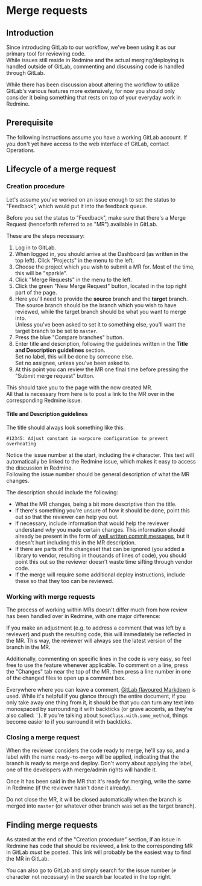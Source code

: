 # Merge requests
## Introduction
Since introducing GitLab to our workflow, we've been using it as our primary
tool for reviewing code.  
While issues still reside in Redmine and the actual merging/deploying is handled
outside of GitLab, commenting and discussing code is handled through GitLab.

While there has been discussion about altering the workflow to utilize GitLab's
various features more extensively, for now you should only consider it being
something that rests on top of your everyday work in Redmine.

## Prerequisite
The following instructions assume you have a working GitLab account. If you
don't yet have access to the web interface of GitLab, contact Operations.

## Lifecycle of a merge request
### Creation procedure
Let's assume you've worked on an issue enough to set the status to "Feedback",
which would put it into the feedback queue.

Before you set the status to "Feedback", make sure that there's a Merge Request
(henceforth referred to as "MR") available in GitLab.

These are the steps necessary:

1. Log in to GitLab.
2. When logged in, you should arrive at the Dashboard (as written in the top
   left). Click "Projects" in the menu to the left.
3. Choose the project which you wish to submit a MR for. Most of the time, this
   will be "sparkle".
4. Click "Merge Requests" in the menu to the left.
5. Click the green "New Merge Request" button, located in the top right part of
   the page.
6. Here you'll need to provide the **source** branch and the **target** branch.
   The source branch should be the branch which you wish to have reviewed, while
   the target branch should be what you want to merge into.  
   Unless you've been asked to set it to something else, you'll want the target
   branch to be set to `master`.
7. Press the blue "Compare branches" button.
8. Enter title and description, following the guidelines written in the
   **Title and Description guidelines** section.  
   Set no label, this will be done by someone else.  
   Set no assignee, unless you've been asked to.
9. At this point you can review the MR one final time before pressing the
   "Submit merge request" button.

This should take you to the page with the now created MR.  
All that is necessary from here is to post a link to the MR over in the
corresponding Redmine issue.

#### Title and Description guidelines
The title should always look something like this:

    #12345: Adjust constant in warpcore configuration to prevent overheating

Notice the issue number at the start, including the `#` character. This text
will automatically be linked to the Redmine issue, which makes it easy to access
the discussion in Redmine.  
Following the issue number should be general description of what the MR changes.

The description should include the following:

* What the MR changes, being a bit more descriptive than the title.
* If there's something you're unsure of how it should be done, point this out so
  that the reviewer can help you out.
* If necessary, include information that would help the reviewer understand
  *why* you made certain changes. This information should already be present in
  the form of [well written commit messages](../../style/git), but it doesn't
  hurt including this in the MR description.
* If there are parts of the changeset that can be ignored (you added a library
  to vendor, resulting in thousands of lines of code), you should point this out
  so the reviewer doesn't waste time sifting through vendor code.
* If the merge will require some additional deploy instructions, include these
  so that they too can be reviewed.

### Working with merge requests
The process of working within MRs doesn't differ much from how review has been
handled over in Redmine, with one major difference:

If you make an adjustment (e.g. to address a comment that was left by
a reviewer) and push the resulting code, this will immediately be reflected in
the MR. This way, the reviewer will always see the latest version of the branch
in the MR.

Additionally, commenting on specific lines in the code is very easy, so feel
free to use the feature whenever applicable. To comment on a line, press the
"Changes" tab near the top of the MR, then press a line number in one of the
changed files to open up a comment box.

Everywhere where you can leave a comment,
[GitLab flavoured Markdown](http://doc.gitlab.com/ce/markdown/markdown.html) is
used. While it's helpful if you glance through the entire document, if you only
take away one thing from it, it should be that you can turn any text into
monospaced by surrounding it with backticks (or grave accents, as they're also
called: `` ` ``). If you're talking about `SomeClass.with.some_method`, things
become easier to if you surround it with backticks.

### Closing a merge request
When the reviewer considers the code ready to merge, he'll say so, and a label
with the name `ready-to-merge` will be applied, indicating that the branch is
ready to merge and deploy.
Don't worry about applying the label, one of the developers with merge/admin
rights will handle it.

Once it has been said in the MR that it's ready for merging, write the same in
Redmine (if the reviewer hasn't done it already).

Do not close the MR, it will be closed automatically when the branch is merged
into `master` (or whatever other branch was set as the target branch).

## Finding merge requests
As stated at the end of the "Creation procedure" section, if an issue in
Redmine has code that should be reviewed, a link to the corresponding MR in
GitLab *must* be posted. This link will probably be the easiest way to find the
MR in GitLab.

You can also go to GitLab and simply search for the issue number (`#` character
not necessary) in the search bar located in the top right.

